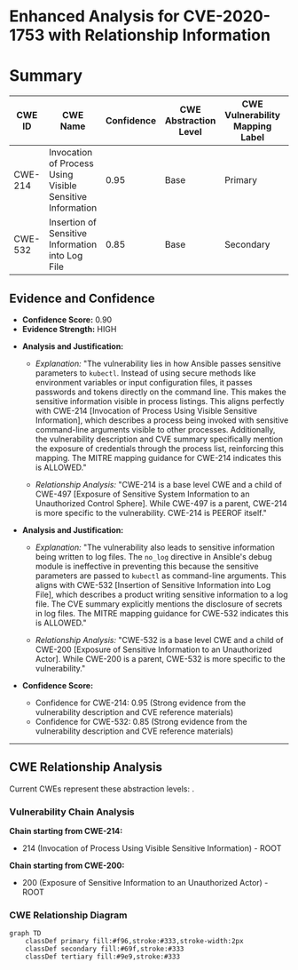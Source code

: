 # Enhanced Analysis for CVE-2020-1753 with Relationship Information

# Summary
| CWE ID | CWE Name | Confidence | CWE Abstraction Level | CWE Vulnerability Mapping Label | CWE-Vulnerability Mapping Notes |
|---|---|---|---|---|---|
| CWE-214 | Invocation of Process Using Visible Sensitive Information | 0.95 | Base | Primary | Allowed |
| CWE-532 | Insertion of Sensitive Information into Log File | 0.85 | Base | Secondary | Allowed |

## Evidence and Confidence

*   **Confidence Score:** 0.90
*   **Evidence Strength:** HIGH

- **Analysis and Justification:**  
  - *Explanation:* "The vulnerability lies in how Ansible passes sensitive parameters to `kubectl`. Instead of using secure methods like environment variables or input configuration files, it passes passwords and tokens directly on the command line. This makes the sensitive information visible in process listings. This aligns perfectly with CWE-214 [Invocation of Process Using Visible Sensitive Information], which describes a process being invoked with sensitive command-line arguments visible to other processes. Additionally, the vulnerability description and CVE summary specifically mention the exposure of credentials through the process list, reinforcing this mapping. The MITRE mapping guidance for CWE-214 indicates this is ALLOWED."
  
  - *Relationship Analysis:* "CWE-214 is a base level CWE and a child of CWE-497 [Exposure of Sensitive System Information to an Unauthorized Control Sphere]. While CWE-497 is a parent, CWE-214 is more specific to the vulnerability. CWE-214 is PEEROF itself."

- **Analysis and Justification:**  
  - *Explanation:* "The vulnerability also leads to sensitive information being written to log files. The `no_log` directive in Ansible's debug module is ineffective in preventing this because the sensitive parameters are passed to `kubectl` as command-line arguments. This aligns with CWE-532 [Insertion of Sensitive Information into Log File], which describes a product writing sensitive information to a log file. The CVE summary explicitly mentions the disclosure of secrets in log files. The MITRE mapping guidance for CWE-532 indicates this is ALLOWED."

  - *Relationship Analysis:* "CWE-532 is a base level CWE and a child of CWE-200 [Exposure of Sensitive Information to an Unauthorized Actor]. While CWE-200 is a parent, CWE-532 is more specific to the vulnerability."

- **Confidence Score:**
  - Confidence for CWE-214: 0.95 (Strong evidence from the vulnerability description and CVE reference materials)
  - Confidence for CWE-532: 0.85 (Strong evidence from the vulnerability description and CVE reference materials)

---


## CWE Relationship Analysis

Current CWEs represent these abstraction levels: .


### Vulnerability Chain Analysis

**Chain starting from CWE-214:**
- 214 (Invocation of Process Using Visible Sensitive Information) - ROOT


**Chain starting from CWE-200:**
- 200 (Exposure of Sensitive Information to an Unauthorized Actor) - ROOT



### CWE Relationship Diagram

```mermaid
graph TD
    classDef primary fill:#f96,stroke:#333,stroke-width:2px
    classDef secondary fill:#69f,stroke:#333
    classDef tertiary fill:#9e9,stroke:#333
```
